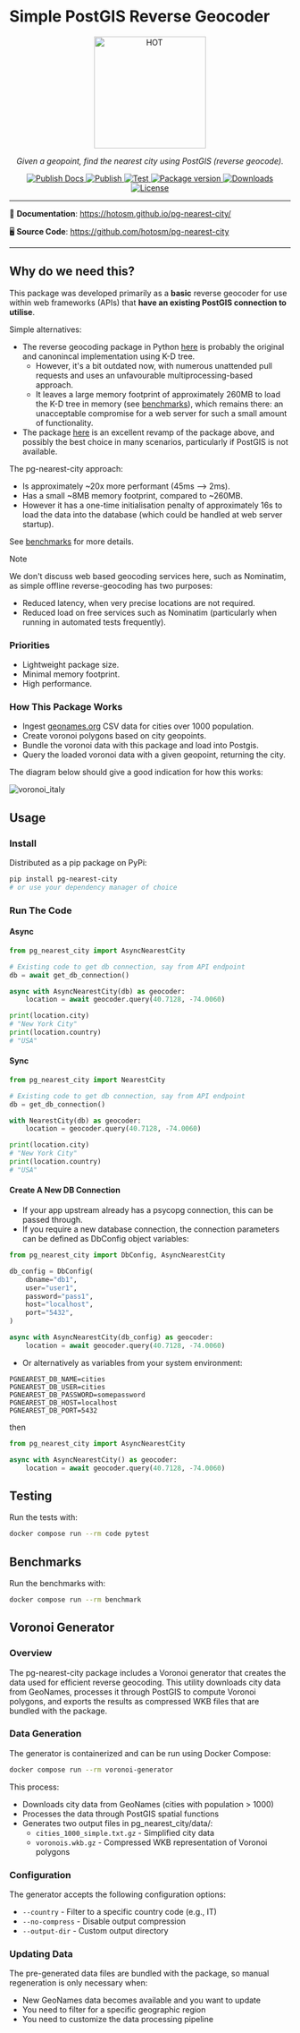 # Simple PostGIS Reverse Geocoder

<!-- markdownlint-disable -->
<p align="center">
  <img src="https://raw.githubusercontent.com/hotosm/pg-nearest-city/refs/heads/main/docs/images/hot_logo.png" style="width: 200px;" alt="HOT"></a>
</p>
<p align="center">
  <em>Given a geopoint, find the nearest city using PostGIS (reverse geocode).</em>
</p>
<p align="center">
  <a href="https://github.com/hotosm/pg-nearest-city/actions/workflows/docs.yml" target="_blank">
      <img src="https://github.com/hotosm/pg-nearest-city/actions/workflows/docs.yml/badge.svg" alt="Publish Docs">
  </a>
  <a href="https://github.com/hotosm/pg-nearest-city/actions/workflows/publish.yml" target="_blank">
      <img src="https://github.com/hotosm/pg-nearest-city/actions/workflows/publish.yml/badge.svg" alt="Publish">
  </a>
  <a href="https://github.com/hotosm/pg-nearest-city/actions/workflows/pytest.yml" target="_blank">
      <img src="https://github.com/hotosm/pg-nearest-city/actions/workflows/pytest.yml/badge.svg?branch=main" alt="Test">
  </a>
  <a href="https://pypi.org/project/pg-nearest-city" target="_blank">
      <img src="https://img.shields.io/pypi/v/pg-nearest-city?color=%2334D058&label=pypi%20package" alt="Package version">
  </a>
  <a href="https://pypistats.org/packages/pg-nearest-city" target="_blank">
      <img src="https://img.shields.io/pypi/dm/pg-nearest-city.svg" alt="Downloads">
  </a>
  <a href="https://github.com/hotosm/pg-nearest-city/blob/main/LICENSE.md" target="_blank">
      <img src="https://img.shields.io/github/license/hotosm/pg-nearest-city.svg" alt="License">
  </a>
</p>

---

📖 **Documentation**: <a href="https://hotosm.github.io/pg-nearest-city/" target="_blank">https://hotosm.github.io/pg-nearest-city/</a>

🖥️ **Source Code**: <a href="https://github.com/hotosm/pg-nearest-city" target="_blank">https://github.com/hotosm/pg-nearest-city</a>

---

<!-- markdownlint-enable -->

## Why do we need this?

This package was developed primarily as a **basic** reverse geocoder for use within
web frameworks (APIs) that **have an existing PostGIS connection to utilise**.

Simple alternatives:

- The reverse geocoding package in Python [here](https://github.com/thampiman/reverse-geocoder)
  is probably the original and canonincal implementation using K-D tree.
  - However, it's a bit outdated now, with numerous unattended pull
    requests and uses an unfavourable multiprocessing-based approach.
  - It leaves a large memory footprint of approximately 260MB to load the
    K-D tree in memory (see [benchmarks](./benchmark-results.md)), which
    remains there: an unacceptable compromise for a web server for such a
    small amount of functionality.
- The package [here](https://github.com/richardpenman/reverse_geocode) is an excellent
  revamp of the package above, and possibly the best choice in many scenarios,
  particularly if PostGIS is not available.

The pg-nearest-city approach:

- Is approximately ~20x more performant (45ms --> 2ms).
- Has a small ~8MB memory footprint, compared to ~260MB.
- However it has a one-time initialisation penalty of approximately 16s
  to load the data into the database (which could be handled at
  web server startup).

See [benchmarks](./benchmark-results.md) for more details.

> [!NOTE]
> We don't discuss web based geocoding services here, such as Nominatim, as simple
> offline reverse-geocoding has two purposes:
>
> - Reduced latency, when very precise locations are not required.
> - Reduced load on free services such as Nominatim (particularly when running
> in automated tests frequently).

### Priorities

- Lightweight package size.
- Minimal memory footprint.
- High performance.

### How This Package Works

- Ingest
  [geonames.org](https://data.opendatasoft.com/explore/dataset/geonames-all-cities-with-a-population-1000%40public/export/?disjunctive.cou_name_en)
  CSV data for cities over 1000 population.
- Create voronoi polygons based on city geopoints.
- Bundle the voronoi data with this package and load into Postgis.
- Query the loaded voronoi data with a given geopoint, returning the city.

The diagram below should give a good indication for how this works:

![voronoi_italy](./voronoi_italy.jpg)

## Usage

### Install

Distributed as a pip package on PyPi:

```bash
pip install pg-nearest-city
# or use your dependency manager of choice
```

### Run The Code

#### Async

```python
from pg_nearest_city import AsyncNearestCity

# Existing code to get db connection, say from API endpoint
db = await get_db_connection()

async with AsyncNearestCity(db) as geocoder:
    location = await geocoder.query(40.7128, -74.0060)

print(location.city)
# "New York City"
print(location.country)
# "USA"
```

#### Sync

```python
from pg_nearest_city import NearestCity

# Existing code to get db connection, say from API endpoint
db = get_db_connection()

with NearestCity(db) as geocoder:
    location = geocoder.query(40.7128, -74.0060)

print(location.city)
# "New York City"
print(location.country)
# "USA"
```

#### Create A New DB Connection

- If your app upstream already has a psycopg connection, this can be
  passed through.
- If you require a new database connection, the connection parameters
  can be defined as DbConfig object variables:

```python
from pg_nearest_city import DbConfig, AsyncNearestCity

db_config = DbConfig(
    dbname="db1",
    user="user1",
    password="pass1",
    host="localhost",
    port="5432",
)

async with AsyncNearestCity(db_config) as geocoder:
    location = await geocoder.query(40.7128, -74.0060)
```

- Or alternatively as variables from your system environment:

```dotenv
PGNEAREST_DB_NAME=cities
PGNEAREST_DB_USER=cities
PGNEAREST_DB_PASSWORD=somepassword
PGNEAREST_DB_HOST=localhost
PGNEAREST_DB_PORT=5432
```

then

```python
from pg_nearest_city import AsyncNearestCity

async with AsyncNearestCity() as geocoder:
    location = await geocoder.query(40.7128, -74.0060)
```

## Testing

Run the tests with:

```bash
docker compose run --rm code pytest
```

## Benchmarks

Run the benchmarks with:

```bash
docker compose run --rm benchmark
```

## Voronoi Generator

### Overview

The pg-nearest-city package includes a Voronoi generator that creates the
data used for efficient reverse geocoding. This utility downloads city
data from GeoNames, processes it through PostGIS to compute Voronoi polygons,
and exports the results as compressed WKB files that are bundled with the
package.

### Data Generation

The generator is containerized and can be run using Docker Compose:

```bash
docker compose run --rm voronoi-generator
```

This process:

- Downloads city data from GeoNames (cities with population > 1000)
- Processes the data through PostGIS spatial functions
- Generates two output files in pg_nearest_city/data/:
  - `cities_1000_simple.txt.gz` - Simplified city data
  - `voronois.wkb.gz` - Compressed WKB representation of Voronoi polygons

### Configuration

The generator accepts the following configuration options:

- `--country` - Filter to a specific country code (e.g., IT)
- `--no-compress` - Disable output compression
- `--output-dir` - Custom output directory

### Updating Data

The pre-generated data files are bundled with the package,
so manual regeneration is only necessary when:

- New GeoNames data becomes available and you want to update
- You need to filter for a specific geographic region
- You need to customize the data processing pipeline
